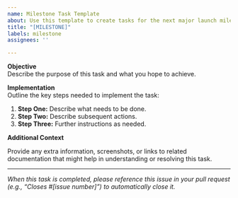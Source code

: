```yaml
---
name: Milestone Task Template
about: Use this template to create tasks for the next major launch milestone.
title: "[MILESTONE]"
labels: milestone
assignees: ''

---
```


**Objective**  
Describe the purpose of this task and what you hope to achieve.

**Implementation**  
Outline the key steps needed to implement the task:
1. **Step One:** Describe what needs to be done.
2. **Step Two:** Describe subsequent actions.
3. **Step Three:** Further instructions as needed.

**Additional Context**

Provide any extra information, screenshots, or links to related documentation that might help in understanding or resolving this task.

---

*When this task is completed, please reference this issue in your pull request (e.g., “Closes #[issue number]”) to automatically close it.*
